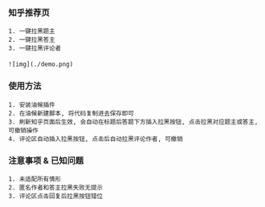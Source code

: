 ### 知乎推荐页
    1. 一键拉黑题主
    2. 一键拉黑答主 
    3. 一键拉黑评论者

    ![img](./demo.png)


### 使用方法
    1. 安装油候插件
    2. 在油候新建脚本, 将代码复制进去保存即可
    3. 刷新知乎页面后生效, 会自动在标题后答题下方插入拉黑按钮, 点击拉黑对应题主或答主, 可撤销操作
    4. 评论区自动插入拉黑按钮, 点击后自动拉黑评论作者, 可撤销

### 注意事项 & 已知问题
    1. 未适配所有情形
    2. 匿名作者和答主拉黑失败无提示
    3. 评论区点击回复后拉黑按钮错位
